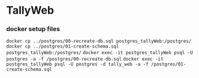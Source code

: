 # TallyWeb

### docker setup files
`docker cp ../postgres/00-recreate-db.sql postgres_tallyWeb:/postgres/`
`docker cp ../postgres/01-create-schema.sql postgres_tallyWeb:/postgres/`
`docker exec -it postgres_tallyWeb psql -U postgres -a -f /postgres/00-recreate-db.sql`
`docker exec -it postgres_tallyWeb psql -U postgres -d tally_web -a -f /postgres/01-create-schema.sql`
